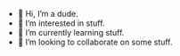 - 👋 Hi, I’m a dude.
- 👀 I’m interested in stuff.
- 🌱 I’m currently learning stuff.
- 💞️ I’m looking to collaborate on some stuff.

<!---
jeffreypang1097478/jeffreypang1097478 is a ✨ special ✨ repository because its `README.md` (this file) appears on your GitHub profile.
You can click the Preview link to take a look at your changes.
--->
